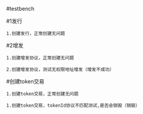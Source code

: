 #testbench

#1发行

    1.创建发行，正常创建无问题


#2增发

    1.创建增发协议，正常创建无问题
    
    2.创建增发协议，测试无权限地址增发（增发不成功）


#创建token交易

    1.创建token交易，正常创建无问题
    
    1.创建token交易，tokenId协议不匹配测试,是否会销毁（销毁）

